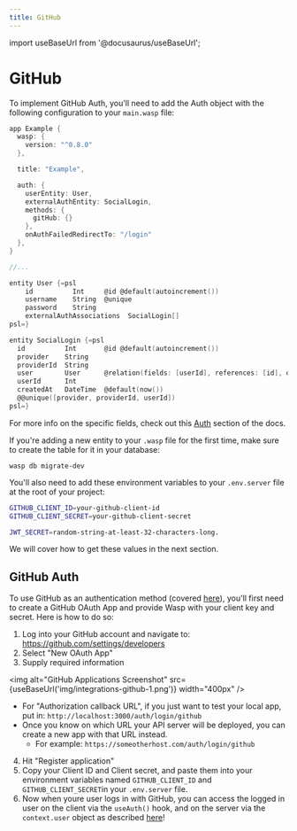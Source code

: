 ```yaml
---
title: GitHub
---
```


import useBaseUrl from '@docusaurus/useBaseUrl';

# GitHub

To implement GitHub Auth, you'll need to add the Auth object with the following configuration to your `main.wasp` file:
```c title="main.wasp"
app Example {
  wasp: {
    version: "^0.8.0"
  },

  title: "Example",

  auth: {
    userEntity: User,
    externalAuthEntity: SocialLogin,
    methods: {
      gitHub: {}
    },
    onAuthFailedRedirectTo: "/login"
  },
}

//...

entity User {=psl
    id          Int     @id @default(autoincrement())
    username    String  @unique
    password    String
    externalAuthAssociations  SocialLogin[]
psl=}

entity SocialLogin {=psl
  id          Int       @id @default(autoincrement())
  provider    String
  providerId  String
  user        User      @relation(fields: [userId], references: [id], onDelete: Cascade)
  userId      Int
  createdAt   DateTime  @default(now())
  @@unique([provider, providerId, userId])
psl=}
```

For more info on the specific fields, check out this [Auth](../language/features#social-login-providers-oauth-20) section of the docs.

If you're adding a new entity to your `.wasp` file for the first time, make sure to create the table for it in your database:
```shell
wasp db migrate-dev
```

You'll also need to add these environment variables to your `.env.server` file at the root of your project:

```bash title=".env.server"
GITHUB_CLIENT_ID=your-github-client-id
GITHUB_CLIENT_SECRET=your-github-client-secret

JWT_SECRET=random-string-at-least-32-characters-long.
```
We will cover how to get these values in the next section.


## GitHub Auth

To use GitHub as an authentication method (covered [here](/docs/language/features#social-login-providers-oauth-20)), you'll first need to create a GitHub OAuth App and provide Wasp with your client key and secret. Here is how to do so:

1. Log into your GitHub account and navigate to: https://github.com/settings/developers
2. Select "New OAuth App"
3. Supply required information

  <img alt="GitHub Applications Screenshot"
      src={useBaseUrl('img/integrations-github-1.png')}
      width="400px"
  />

  - For "Authorization callback URL", if you just want to test your local app, put in: `http://localhost:3000/auth/login/github`
  - Once you know on which URL your API server will be deployed, you can create a new app with that URL instead.
      - For example: `https://someotherhost.com/auth/login/github`
4. Hit "Register application"
5. Copy your Client ID and Client secret, and paste them into your environment variables named `GITHUB_CLIENT_ID` and `GITHUB_CLIENT_SECRET`in your `.env.server` file.
6. Now when youre user logs in with GitHub, you can access the logged in user on the client via the `useAuth()` hook, and on the server via the `context.user` object as described [here](/docs/language/features#accessing-the-currently-logged-in-user)!


